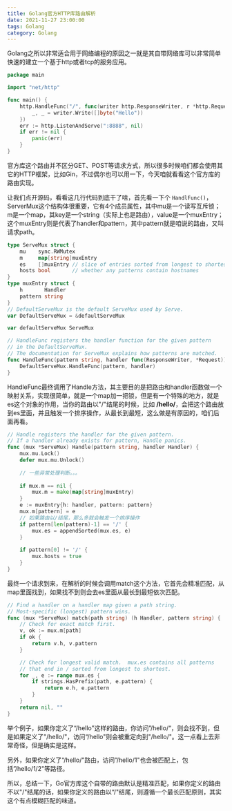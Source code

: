 ```yaml
---
title: Golang官方HTTP库路由解析
date: 2021-11-27 23:00:00
tags: Golang
category: Golang
---
```

Golang之所以非常适合用于网络编程的原因之一就是其自带网络库可以非常简单快速的建立一个基于http或者tcp的服务应用。
```go
package main

import "net/http"

func main() {
    http.HandleFunc("/", func(writer http.ResponseWriter, r *http.Request) {
        _, _ = writer.Write([]byte("Hello"))
    })
    err := http.ListenAndServe(":8888", nil)
    if err != nil {
        panic(err)
    }
}
```
官方库这个路由并不区分GET、POST等请求方式，所以很多时候咱们都会使用其它的HTTP框架，比如Gin，不过偶尔也可以用一下，今天咱就看看这个官方库的路由实现。

<!--more-->

让我们点开源码，看看这几行代码到底干了啥，首先看一下个 ```HandlFunc()```，ServerMux这个结构体很重要，它有4个成员属性，其中mu是一个读写互斥锁；m是一个map，其key是一个string（实际上也是路由），value是一个muxEntry；这个muxEntry则是代表了handler和pattern，其中pattern就是咱说的路由，又叫请求path。
```go
type ServeMux struct {
    mu    sync.RWMutex
    m     map[string]muxEntry
    es    []muxEntry // slice of entries sorted from longest to shortest.
    hosts bool       // whether any patterns contain hostnames
}
type muxEntry struct {
    h       Handler
    pattern string
}
// DefaultServeMux is the default ServeMux used by Serve.
var DefaultServeMux = &defaultServeMux

var defaultServeMux ServeMux

// HandleFunc registers the handler function for the given pattern
// in the DefaultServeMux.
// The documentation for ServeMux explains how patterns are matched.
func HandleFunc(pattern string, handler func(ResponseWriter, *Request)) {
    DefaultServeMux.HandleFunc(pattern, handler)
}
```

HandleFunc最终调用了Handle方法，其主要目的是把路由和handler函数做一个映射关系，实现很简单，就是一个map加一把锁，但是有一个特殊的地方，就是es这个对象的作用，当你的路由以"/"结尾的时候，比如 **/hello/**，会把这个路由放到es里面，并且触发一个排序操作，从最长到最短，这么做是有原因的，咱们后面再看。

```go
// Handle registers the handler for the given pattern.
// If a handler already exists for pattern, Handle panics.
func (mux *ServeMux) Handle(pattern string, handler Handler) {
    mux.mu.Lock()
    defer mux.mu.Unlock()
    
    // 一些异常处理判断。。。
    
    if mux.m == nil {
        mux.m = make(map[string]muxEntry)
    }
    e := muxEntry{h: handler, pattern: pattern}
    mux.m[pattern] = e
	// 如果路由以/结尾，那么多就会触发一个排序操作
    if pattern[len(pattern)-1] == '/' {
        mux.es = appendSorted(mux.es, e)
    }
    
    if pattern[0] != '/' {
        mux.hosts = true
    }
}
```
最终一个请求到来，在解析的时候会调用match这个方法，它首先会精准匹配，从map里面找到，如果找不到则会去es里面从最长到最短依次匹配。
```go
// Find a handler on a handler map given a path string.
// Most-specific (longest) pattern wins.
func (mux *ServeMux) match(path string) (h Handler, pattern string) {
    // Check for exact match first.
    v, ok := mux.m[path]
    if ok {
        return v.h, v.pattern
    }

    // Check for longest valid match.  mux.es contains all patterns
    // that end in / sorted from longest to shortest.
    for _, e := range mux.es {
        if strings.HasPrefix(path, e.pattern) {
            return e.h, e.pattern
        }
    }
    return nil, ""
}
```
举个例子，如果你定义了“/hello"这样的路由，你访问”/hello/“，则会找不到，但是如果定义了"/hello/"，访问“/hello"则会被重定向到"/hello/"。这一点看上去非常奇怪，但是确实是这样。

另外，如果你定义了“/hello/"路由，访问”/hello/1"也会被匹配上，包括”/hello/1/2"等路径。

所以，总结一下，Go官方库这个自带的路由默认是精准匹配，如果你定义的路由不以"/"结尾的话，如果你定义的路由以“/"结尾，则遵循一个最长匹配原则，其实这个有点模糊匹配的味道。